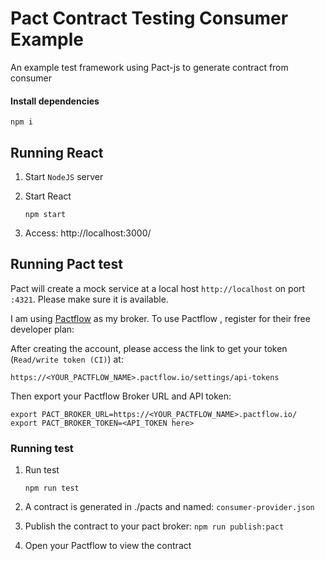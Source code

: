 # Pact Contract Testing Consumer Example

An example test framework using Pact-js to generate contract from consumer

#### Install dependencies

   `npm i`

## Running React

1. Start `NodeJS` server

2. Start React 

   `npm start`

3. Access: http://localhost:3000/


## Running Pact test

Pact will create a mock service at a local host `http://localhost` on port `:4321`. Please make sure it is available.

I am using [Pactflow](https://pactflow.io/) as my broker. To use Pactflow , register for their free developer plan:

After creating the account, please access the link to get your token (`Read/write token (CI)`) at: 

`https://<YOUR_PACTFLOW_NAME>.pactflow.io/settings/api-tokens`

Then export your Pactflow Broker URL and API token:
```
export PACT_BROKER_URL=https://<YOUR_PACTFLOW_NAME>.pactflow.io/
export PACT_BROKER_TOKEN=<API_TOKEN here>
```

### Running test



1. Run test

    `npm run test`

2. A contract is generated in ./pacts and named: `consumer-provider.json`

3. Publish the contract to your pact broker:
`npm run publish:pact`
   
4. Open your Pactflow to view the contract


